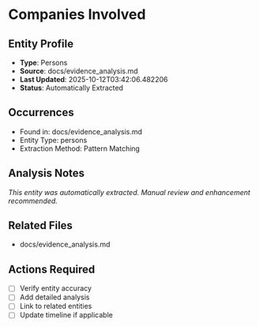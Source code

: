 # Companies Involved

## Entity Profile
- **Type**: Persons
- **Source**: docs/evidence_analysis.md
- **Last Updated**: 2025-10-12T03:42:06.482206
- **Status**: Automatically Extracted

## Occurrences
- Found in: docs/evidence_analysis.md
- Entity Type: persons
- Extraction Method: Pattern Matching

## Analysis Notes
*This entity was automatically extracted. Manual review and enhancement recommended.*

## Related Files
- docs/evidence_analysis.md

## Actions Required
- [ ] Verify entity accuracy
- [ ] Add detailed analysis
- [ ] Link to related entities
- [ ] Update timeline if applicable
